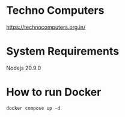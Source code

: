 # Techno Computers
 
https://technocomputers.org.in/


# System Requirements

Nodejs 20.9.0  


# How to run Docker

`docker compose up -d`